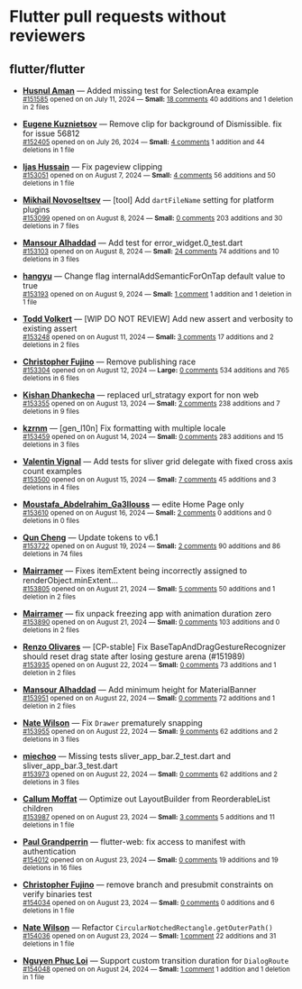 # Flutter pull requests without reviewers

## flutter/flutter

* **[Husnul Aman](https://github.com/iam-amanxz)** &mdash; Added missing test for SelectionArea example<br />
  <sub>[#151585](https://github.com/flutter/flutter/pull/151585) opened on on July 11, 2024 &mdash; **Small:** [18 comments](https://github.com/flutter/flutter/pull/151585) 40 additions and 1 deletion in 2 files</sub><br />

* **[Eugene Kuznietsov](https://github.com/qwertylolman)** &mdash; Remove clip for background of Dismissible. fix for issue 56812<br />
  <sub>[#152405](https://github.com/flutter/flutter/pull/152405) opened on on July 26, 2024 &mdash; **Small:** [4 comments](https://github.com/flutter/flutter/pull/152405) 1 addition and 44 deletions in 1 file</sub><br />

* **[Ijas Hussain](https://github.com/ijashuzain)** &mdash; Fix pageview clipping<br />
  <sub>[#153051](https://github.com/flutter/flutter/pull/153051) opened on on August 7, 2024 &mdash; **Small:** [4 comments](https://github.com/flutter/flutter/pull/153051) 56 additions and 50 deletions in 1 file</sub><br />

* **[Mikhail Novoseltsev](https://github.com/Sameri11)** &mdash; [tool] Add `dartFileName` setting for platform plugins <br />
  <sub>[#153099](https://github.com/flutter/flutter/pull/153099) opened on on August 8, 2024 &mdash; **Small:** [0 comments](https://github.com/flutter/flutter/pull/153099) 203 additions and 30 deletions in 7 files</sub><br />

* **[Mansour Alhaddad](https://github.com/mansourzaki)** &mdash; Add test for error_widget.0_test.dart<br />
  <sub>[#153103](https://github.com/flutter/flutter/pull/153103) opened on on August 8, 2024 &mdash; **Small:** [24 comments](https://github.com/flutter/flutter/pull/153103) 74 additions and 10 deletions in 3 files</sub><br />

* **[hangyu](https://github.com/hangyujin)** &mdash; Change flag internalAddSemanticForOnTap default value to true<br />
  <sub>[#153193](https://github.com/flutter/flutter/pull/153193) opened on on August 9, 2024 &mdash; **Small:** [1 comment](https://github.com/flutter/flutter/pull/153193) 1 addition and 1 deletion in 1 file</sub><br />

* **[Todd Volkert](https://github.com/tvolkert)** &mdash; [WIP DO NOT REVIEW] Add new assert and verbosity to existing assert<br />
  <sub>[#153248](https://github.com/flutter/flutter/pull/153248) opened on on August 11, 2024 &mdash; **Small:** [3 comments](https://github.com/flutter/flutter/pull/153248) 17 additions and 2 deletions in 2 files</sub><br />

* **[Christopher Fujino](https://github.com/christopherfujino)** &mdash; Remove publishing race<br />
  <sub>[#153304](https://github.com/flutter/flutter/pull/153304) opened on on August 12, 2024 &mdash; **Large:** [0 comments](https://github.com/flutter/flutter/pull/153304) 534 additions and 765 deletions in 6 files</sub><br />

* **[Kishan Dhankecha](https://github.com/kishan-dhankecha)** &mdash; replaced url_stratagy export for non web<br />
  <sub>[#153355](https://github.com/flutter/flutter/pull/153355) opened on on August 13, 2024 &mdash; **Small:** [2 comments](https://github.com/flutter/flutter/pull/153355) 238 additions and 7 deletions in 9 files</sub><br />

* **[kzrnm](https://github.com/kzrnm)** &mdash; [gen_l10n] Fix formatting with multiple locale<br />
  <sub>[#153459](https://github.com/flutter/flutter/pull/153459) opened on on August 14, 2024 &mdash; **Small:** [0 comments](https://github.com/flutter/flutter/pull/153459) 283 additions and 15 deletions in 3 files</sub><br />

* **[Valentin Vignal](https://github.com/ValentinVignal)** &mdash; Add tests for sliver grid delegate with fixed cross axis count examples<br />
  <sub>[#153500](https://github.com/flutter/flutter/pull/153500) opened on on August 15, 2024 &mdash; **Small:** [7 comments](https://github.com/flutter/flutter/pull/153500) 45 additions and 3 deletions in 4 files</sub><br />

* **[Moustafa_Abdelrahim_Ga3llouss](https://github.com/MoustafaAbdelrahimGaallouss)** &mdash; edite Home Page only<br />
  <sub>[#153610](https://github.com/flutter/flutter/pull/153610) opened on on August 16, 2024 &mdash; **Small:** [2 comments](https://github.com/flutter/flutter/pull/153610) 0 additions and 0 deletions in 0 files</sub><br />

* **[Qun Cheng](https://github.com/QuncCccccc)** &mdash; Update tokens to v6.1<br />
  <sub>[#153722](https://github.com/flutter/flutter/pull/153722) opened on on August 19, 2024 &mdash; **Small:** [2 comments](https://github.com/flutter/flutter/pull/153722) 90 additions and 86 deletions in 74 files</sub><br />

* **[Mairramer](https://github.com/Mairramer)** &mdash; Fixes itemExtent being incorrectly assigned to renderObject.minExtent…<br />
  <sub>[#153805](https://github.com/flutter/flutter/pull/153805) opened on on August 21, 2024 &mdash; **Small:** [5 comments](https://github.com/flutter/flutter/pull/153805) 50 additions and 1 deletion in 2 files</sub><br />

* **[Mairramer](https://github.com/Mairramer)** &mdash; fix unpack freezing app with animation duration zero <br />
  <sub>[#153890](https://github.com/flutter/flutter/pull/153890) opened on on August 21, 2024 &mdash; **Small:** [0 comments](https://github.com/flutter/flutter/pull/153890) 103 additions and 0 deletions in 2 files</sub><br />

* **[Renzo Olivares](https://github.com/Renzo-Olivares)** &mdash; [CP-stable] Fix BaseTapAndDragGestureRecognizer should reset drag state after losing gesture arena (#151989)<br />
  <sub>[#153935](https://github.com/flutter/flutter/pull/153935) opened on on August 22, 2024 &mdash; **Small:** [0 comments](https://github.com/flutter/flutter/pull/153935) 73 additions and 1 deletion in 2 files</sub><br />

* **[Mansour Alhaddad](https://github.com/mansourzaki)** &mdash; Add minimum height for MaterialBanner<br />
  <sub>[#153951](https://github.com/flutter/flutter/pull/153951) opened on on August 22, 2024 &mdash; **Small:** [0 comments](https://github.com/flutter/flutter/pull/153951) 72 additions and 1 deletion in 2 files</sub><br />

* **[Nate Wilson](https://github.com/nate-thegrate)** &mdash; Fix `Drawer` prematurely snapping<br />
  <sub>[#153955](https://github.com/flutter/flutter/pull/153955) opened on on August 22, 2024 &mdash; **Small:** [9 comments](https://github.com/flutter/flutter/pull/153955) 62 additions and 2 deletions in 3 files</sub><br />

* **[miechoo](https://github.com/miechoo)** &mdash; Missing tests sliver_app_bar.2_test.dart and sliver_app_bar.3_test.dart<br />
  <sub>[#153973](https://github.com/flutter/flutter/pull/153973) opened on on August 22, 2024 &mdash; **Small:** [0 comments](https://github.com/flutter/flutter/pull/153973) 62 additions and 2 deletions in 3 files</sub><br />

* **[Callum Moffat](https://github.com/moffatman)** &mdash; Optimize out LayoutBuilder from ReorderableList children<br />
  <sub>[#153987](https://github.com/flutter/flutter/pull/153987) opened on on August 23, 2024 &mdash; **Small:** [3 comments](https://github.com/flutter/flutter/pull/153987) 5 additions and 11 deletions in 1 file</sub><br />

* **[Paul Grandperrin](https://github.com/PaulGrandperrin)** &mdash; flutter-web: fix access to manifest with authentication<br />
  <sub>[#154012](https://github.com/flutter/flutter/pull/154012) opened on on August 23, 2024 &mdash; **Small:** [0 comments](https://github.com/flutter/flutter/pull/154012) 19 additions and 19 deletions in 16 files</sub><br />

* **[Christopher Fujino](https://github.com/christopherfujino)** &mdash; remove branch and presubmit constraints on verify binaries test<br />
  <sub>[#154034](https://github.com/flutter/flutter/pull/154034) opened on on August 23, 2024 &mdash; **Small:** [0 comments](https://github.com/flutter/flutter/pull/154034) 0 additions and 6 deletions in 1 file</sub><br />

* **[Nate Wilson](https://github.com/nate-thegrate)** &mdash; Refactor `CircularNotchedRectangle.getOuterPath()`<br />
  <sub>[#154036](https://github.com/flutter/flutter/pull/154036) opened on on August 23, 2024 &mdash; **Small:** [1 comment](https://github.com/flutter/flutter/pull/154036) 22 additions and 31 deletions in 1 file</sub><br />

* **[Nguyen Phuc Loi](https://github.com/nploi)** &mdash; Support custom transition duration for `DialogRoute`<br />
  <sub>[#154048](https://github.com/flutter/flutter/pull/154048) opened on on August 24, 2024 &mdash; **Small:** [1 comment](https://github.com/flutter/flutter/pull/154048) 1 addition and 1 deletion in 1 file</sub><br />


